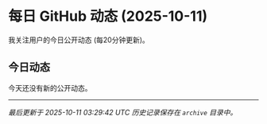 # 每日 GitHub 动态 (2025-10-11)

我关注用户的今日公开动态 (每20分钟更新)。

## 今日动态

今天还没有新的公开动态。

---
*最后更新于 2025-10-11 03:29:42 UTC*
*历史记录保存在 `archive` 目录中。*
